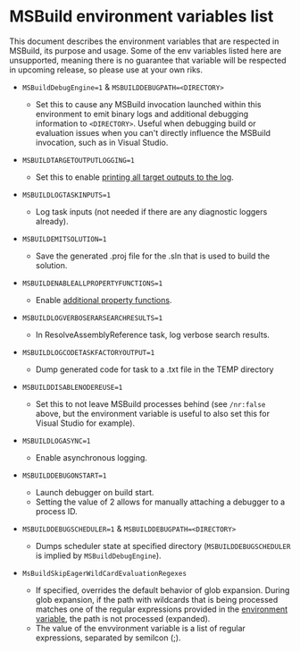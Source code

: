 # MSBuild environment variables list

This document describes the environment variables that are respected in MSBuild, its purpose and usage. 
Some of the env variables listed here are unsupported, meaning there is no guarantee that variable will be respected in upcoming release, so please use at your own riks.

* `MSBuildDebugEngine=1` & `MSBUILDDEBUGPATH=<DIRECTORY>`
  * Set this to cause any MSBuild invocation launched within this environment to emit binary logs and additional debugging information to `<DIRECTORY>`. Useful when debugging build or evaluation issues when you can't directly influence the MSBuild invocation, such as in Visual Studio.
* `MSBUILDTARGETOUTPUTLOGGING=1`
   * Set this to enable [printing all target outputs to the log](https://learn.microsoft.com/archive/blogs/msbuild/displaying-target-output-items-using-the-console-logger).
* `MSBUILDLOGTASKINPUTS=1`
   * Log task inputs (not needed if there are any diagnostic loggers already).
 * `MSBUILDEMITSOLUTION=1`
   * Save the generated .proj file for the .sln that is used to build the solution.
* `MSBUILDENABLEALLPROPERTYFUNCTIONS=1`
   * Enable [additional property functions](https://devblogs.microsoft.com/visualstudio/msbuild-property-functions/).
* `MSBUILDLOGVERBOSERARSEARCHRESULTS=1`
   * In ResolveAssemblyReference task, log verbose search results.
* `MSBUILDLOGCODETASKFACTORYOUTPUT=1`
   * Dump generated code for task to a <GUID>.txt file in the TEMP directory
* `MSBUILDDISABLENODEREUSE=1`
   * Set this to not leave MSBuild processes behind (see `/nr:false` above, but the environment variable is useful to also set this for Visual Studio for example).
* `MSBUILDLOGASYNC=1`
   * Enable asynchronous logging.
* `MSBUILDDEBUGONSTART=1`
   * Launch debugger on build start.
   * Setting the value of 2 allows for manually attaching a debugger to a process ID.
* `MSBUILDDEBUGSCHEDULER=1` & `MSBUILDDEBUGPATH=<DIRECTORY>`
   * Dumps scheduler state at specified directory (`MSBUILDDEBUGSCHEDULER` is implied by `MSBuildDebugEngine`).

* `MsBuildSkipEagerWildCardEvaluationRegexes`
  *  If specified, overrides the default behavior of glob expansion. During glob expansion, if the path with wildcards that is being processed matches one of the regular expressions provided in the [environment variable](#msbuildskipeagerwildcardevaluationregexes), the path is not processed (expanded). 
  * The value of the envvironment variable is a list of regular expressions, separated by semilcon (;).